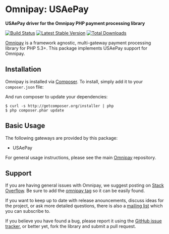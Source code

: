 # Omnipay: USAePay

**USAePay driver for the Omnipay PHP payment processing library**

[![Build Status](https://travis-ci.org/ayfun/omnipay-usaepay.png?branch=master)](https://travis-ci.org/ayfun/omnipay-usaepay)
[![Latest Stable Version](https://poser.pugx.org/ayfun/omnipay-usaepay/version.png)](https://packagist.org/packages/ayfun/omnipay-usaepay)
[![Total Downloads](https://poser.pugx.org/ayfun/omnipay-usaepay/d/total.png)](https://packagist.org/packages/ayfun/omnipay-usaepay)

[Omnipay](https://github.com/thephpleague/omnipay) is a framework agnostic, multi-gateway payment
processing library for PHP 5.3+. This package implements USAePay support for Omnipay.

## Installation

Omnipay is installed via [Composer](http://getcomposer.org/). To install, simply add it
to your `composer.json` file:

And run composer to update your dependencies:

    $ curl -s http://getcomposer.org/installer | php
    $ php composer.phar update

## Basic Usage

The following gateways are provided by this package:

* USAePay

For general usage instructions, please see the main [Omnipay](https://github.com/thephpleague/omnipay)
repository.

## Support

If you are having general issues with Omnipay, we suggest posting on
[Stack Overflow](http://stackoverflow.com/). Be sure to add the
[omnipay tag](http://stackoverflow.com/questions/tagged/omnipay) so it can be easily found.

If you want to keep up to date with release anouncements, discuss ideas for the project,
or ask more detailed questions, there is also a [mailing list](https://groups.google.com/forum/#!forum/omnipay) which
you can subscribe to.

If you believe you have found a bug, please report it using the [GitHub issue tracker](https://github.com/ayfun/omnipay-usaepay/issues),
or better yet, fork the library and submit a pull request.
